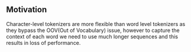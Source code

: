 ## Motivation
Character-level tokenizers are more flexible than word level tokenizers as they bypass the OOV(Out of Vocabulary) issue, however to capture the context of each word we need to use much longer sequences and this results in loss of performance.


